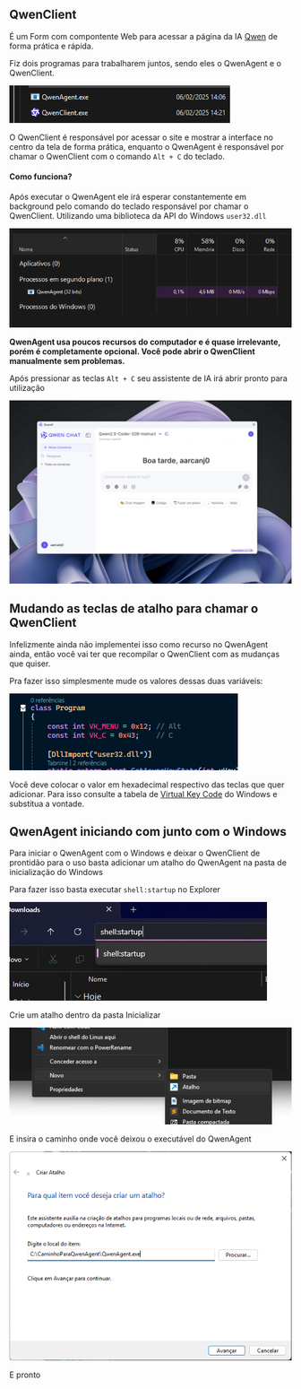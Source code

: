 ## QwenClient

É um Form com compontente Web para acessar a página da IA [Qwen](https://qwenlm.ai/) de forma prática e rápida.

Fiz dois programas para trabalharem juntos, sendo eles o QwenAgent e o QwenClient.

<img src=".\img\01.png" />

O QwenClient é responsável por acessar o site e mostrar a interface no centro da tela de forma prática, enquanto o QwenAgent é responsável por chamar o QwenClient com o comando `Alt + C` do teclado.



#### Como funciona?

Após executar o QwenAgent ele irá esperar constantemente em background pelo comando do teclado responsável por chamar o QwenClient. Utilizando uma biblioteca da API do Windows `user32.dll`

<img src=".\img\02.png" />

**QwenAgent usa poucos recursos do computador e é quase irrelevante, porém é completamente opcional. Você pode abrir o QwenClient manualmente sem problemas.**

Após pressionar as teclas `Alt + C` seu assistente de IA irá abrir pronto para utilização

<img src=".\img\03.png" style="zoom: 55%;" />





## Mudando as teclas de atalho para chamar o QwenClient

Infelizmente ainda não implementei isso como recurso no QwenAgent ainda, então você vai ter que recompilar o QwenClient com as mudanças que quiser.

Pra fazer isso simplesmente mude os valores dessas duas variáveis:

<img src=".\img\04.png" />



Você deve colocar o valor em hexadecimal respectivo das teclas que quer adicionar. Para isso consulte a tabela de [Virtual Key Code](https://learn.microsoft.com/en-us/windows/win32/inputdev/virtual-key-codes) do Windows e substitua a vontade. 




## QwenAgent iniciando com junto com o Windows

Para iniciar o QwenAgent com o Windows e deixar o QwenClient de prontidão para o uso basta adicionar um atalho do QwenAgent na pasta de inicialização do Windows

Para fazer isso basta executar `shell:startup` no Explorer 

<img src=".\img\05.png" />

Crie um atalho dentro da pasta Inicializar

<img src=".\img\06.png" />

E insira o caminho onde você deixou o executável do QwenAgent

<img src=".\img\07.png" />

E pronto
